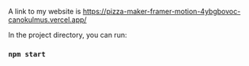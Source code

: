 A link to my website is https://pizza-maker-framer-motion-4ybgbovoc-canokulmus.vercel.app/

In the project directory, you can run:

### `npm start`
